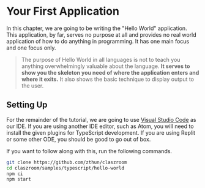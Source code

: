 # Your First Application

In this chapter, we are going to be writing the "Hello World" application. This application, by far, serves no purpose at all and provides no real world application of how to do anything in programming. It has one main focus and one focus only.

> The purpose of Hello World in all languages is not to teach you anything overwhelmingly valuable about the language. **It serves to show you the skeleton you need of where the application enters and where it exits.** It also shows the basic technique to display output to the user.

## Setting Up

For the remainder of the tutorial, we are going to use [Visual Studio Code](https://code.visualstudio.com/) as our IDE. If you are using another IDE editor, such as Atom, you will need to install the given plugins for TypeScript development. If you are using Replit or some other ODE, you should be good to go out of box.

If you want to follow along with this, run the following commands.

```sh
git clone https://github.com/zthun/claszroom
cd claszroom/samples/typescript/hello-world
npm ci
npm start
```
